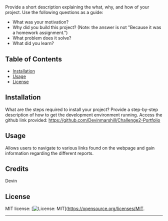 # <Using HTML and CSS>

## 

Provide a short description explaining the what, why, and how of your project. Use the following questions as a guide:

- What was your motivation?
- Why did you build this project? (Note: the answer is not "Because it was a homework assignment.")
- What problem does it solve?
- What did you learn?

## Table of Contents 

- [Installation](#installation)
- [Usage](#usage)
- [License](#license)

## Installation

What are the steps required to install your project? Provide a step-by-step description of how to get the development environment running.
Access the github link provided: https://github.com/Devinmarshill/Challenge2-Portfolio

## Usage

Allows users to navigate to various links found on the webpage and gain information regarding the different reports.


## Credits

Devin

## License


MIT license: [![License: MIT](https://img.shields.io/badge/License-MIT-yellow.svg)](https://opensource.org/licenses/MIT.

---

